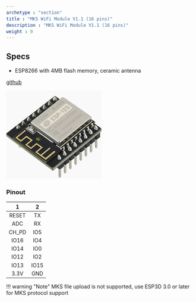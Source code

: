```yaml
---
archetype : "section"
title : "MKS WiFi Module V1.1 (16 pins)"
description : "MKS WiFi Module V1.1 (16 pins)"
weight : 9
---
```


## Specs
* ESP8266 with 4MB flash memory, ceramic antenna

[github](https://github.com/makerbase-mks/MKS-WIFI)

![image](mkswifimodule.png?width=400px)

### Pinout

| 1 | 2 |
|:-:|:-:|
|RESET|TX|
|ADC|RX|
|CH_PD|IO5 |
|IO16|IO4|
|IO14|IO0|
|IO12|IO2|
|IO13|IO15|
|3.3V|GND|

!!! warning "Note"
    MKS file upload is not supported, use ESP3D 3.0 or later for MKS protocol support

